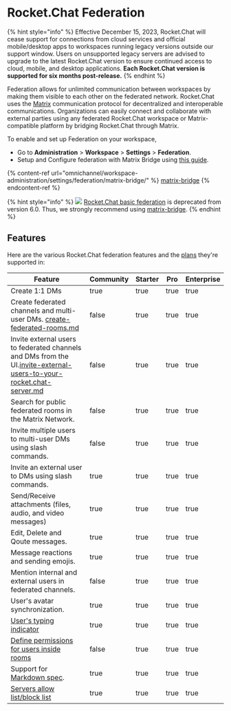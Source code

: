 # Rocket.Chat Federation

{% hint style="info" %}
Effective December 15, 2023, Rocket.Chat will cease support for connections from cloud services and official mobile/desktop apps to workspaces running legacy versions outside our support window. Users on unsupported legacy servers are advised to upgrade to the latest Rocket.Chat version to ensure continued access to cloud, mobile, and desktop applications. **Each Rocket.Chat version is supported for six months post-release.**
{% endhint %}

Federation allows for unlimited communication between workspaces by making them visible to each other on the federated network. Rocket.Chat uses the [Matrix](https://matrix.org/) communication protocol for decentralized and interoperable communications. Organizations can easily connect and collaborate with external parties using any federated Rocket.Chat workspace or Matrix-compatible platform by bridging Rocket.Chat through Matrix.

To enable and set up Federation on your workspace,

* Go to **Administration** > **Workspace** > **Settings** > **Federation**.
* Setup and Configure federation with Matrix Bridge using [this guide](omnichannel/workspace-administration/settings/federation/matrix-bridge/).

{% content-ref url="omnichannel/workspace-administration/settings/federation/matrix-bridge/" %}
[matrix-bridge](omnichannel/workspace-administration/settings/federation/matrix-bridge/)
{% endcontent-ref %}

{% hint style="info" %}
![](<../.gitbook/assets/Deprecated (1).png>) [Rocket.Chat basic federation](workspace-administration/settings/federation/rocket.chat-federation) is deprecated from version 6.0. Thus, we strongly recommend using [matrix-bridge](omnichannel/workspace-administration/settings/federation/matrix-bridge/ "mention").
{% endhint %}

## Features

Here are the various Rocket.Chat federation features and the [plans](../readme/our-plans.md) they're supported in:

<table><thead><tr><th>Feature</th><th data-type="checkbox">Community</th><th data-type="checkbox">Starter</th><th data-type="checkbox">Pro</th><th data-type="checkbox">Enterprise</th></tr></thead><tbody><tr><td>Create 1:1 DMs</td><td>true</td><td>true</td><td>true</td><td>true</td></tr><tr><td>Create federated channels and multi-user DMs. <a data-mention href="omnichannel/workspace-administration/settings/federation/matrix-bridge/matrix-users-guide/create-federated-rooms.md">create-federated-rooms.md</a></td><td>false</td><td>true</td><td>true</td><td>true</td></tr><tr><td>Invite external users to federated channels and DMs from the UI.<a data-mention href="omnichannel/workspace-administration/settings/federation/matrix-bridge/matrix-users-guide/invite-external-users-to-your-rocket.chat-server.md">invite-external-users-to-your-rocket.chat-server.md</a></td><td>false</td><td>true</td><td>true</td><td>true</td></tr><tr><td>Search for public federated rooms in the Matrix Network.</td><td>false</td><td>true</td><td>true</td><td>true</td></tr><tr><td>Invite multiple users to multi-user DMs using slash commands.</td><td>false</td><td>true</td><td>true</td><td>true</td></tr><tr><td>Invite an external user to DMs using slash commands.</td><td>true</td><td>true</td><td>true</td><td>true</td></tr><tr><td>Send/Receive attachments (files, audio, and video messages)</td><td>true</td><td>true</td><td>true</td><td>true</td></tr><tr><td>Edit, Delete and Qoute messages.</td><td>true</td><td>true</td><td>true</td><td>true</td></tr><tr><td>Message reactions and sending emojis.</td><td>true</td><td>true</td><td>true</td><td>true</td></tr><tr><td>Mention internal and external users in federated channels.</td><td>false</td><td>true</td><td>true</td><td>true</td></tr><tr><td>User's avatar synchronization.</td><td>true</td><td>true</td><td>true</td><td>true</td></tr><tr><td><a href="omnichannel/workspace-administration/settings/federation/matrix-bridge/matrix-admin-guide/matrix-homeserver-setup/#important-warning-about-the-installation">User's typing indicator</a></td><td>true</td><td>true</td><td>true</td><td>true</td></tr><tr><td><a href="omnichannel/workspace-administration/settings/federation/matrix-bridge/matrix-users-guide/assign-roles-for-users-in-federated-rooms.md">Define permissions for users inside rooms</a></td><td>false</td><td>true</td><td>true</td><td>true</td></tr><tr><td>Support for <a href="https://spec.commonmark.org/0.30/">Markdown spec</a>.</td><td>true</td><td>true</td><td>true</td><td>true</td></tr><tr><td><a href="omnichannel/workspace-administration/settings/federation/matrix-bridge/matrix-admin-guide/matrix-homeserver-setup/matrix-allow-block-list.md">Servers allow list/block list</a></td><td>true</td><td>true</td><td>true</td><td>true</td></tr></tbody></table>
